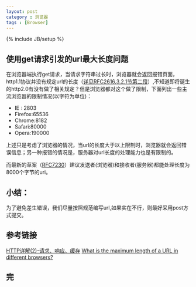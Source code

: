 ```yaml
---
layout: post
category : 浏览器
tags : [Browser]
---
```

{% include JB/setup %}

## 使用get请求引发的url最大长度问题

在浏览器端执行get请求，当请求字符串过长时，浏览器就会返回报错页面，http1.1协议并没有规定url的长度（<a href="http://www.faqs.org/rfcs/rfc2616.html">详见RFC2616,3.2.1节第二段</a>）,不知道即将诞生的http2.0有没有做了相关规定？但是浏览器都对这个做了限制，下面列出一些主流浏览器的限制情况(以字符为单位)：
<ul>
  <li>IE : 2803</li>
  <li>Firefox:65536</li>
  <li>Chrome:8182</li>
  <li>Safari:80000</li>
  <li>Opera:190000 </li>
</ul>
上述只是考虑了浏览器的情况，当url的长度大于以上限制时，浏览器就会返回错误信息；另一种报错的情况是，服务器对url长度的处理能力也是有限制的。

而最新的草案（<a href="http://tools.ietf.org/html/rfc7230#section-3.1.1">RFC7230</a>）建议发送者(浏览器)和接收者(服务器)都能处理长度为8000个字节的uri。

## 小结：
为了避免差生错误，我们尽量按照规范编写url,如果实在不行，则最好采用post方式提交。

## 参考链接
<a href="http://blog.csdn.net/hguisu/article/details/8683290">HTTP详解(2)-请求、响应、缓存</a>
<a href="http://stackoverflow.com/questions/417142/what-is-the-maximum-length-of-a-url-in-different-browsers">What is the maximum length of a URL in different browsers?</a>

## 完